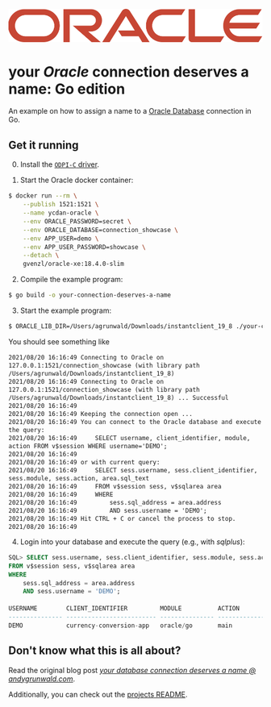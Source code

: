 ![Oracle logo](../../images/oracle-logo.png)

# your _Oracle_ connection deserves a name: Go edition

An example on how to assign a name to a [Oracle Database](https://www.oracle.com/de/database/technologies/appdev/xe.html) connection in Go.

## Get it running

0. Install the [`ODPI-C` driver](https://oracle.github.io/odpi/doc/installation.html).

1. Start the Oracle docker container:
```sh
$ docker run --rm \
    --publish 1521:1521 \
    --name ycdan-oracle \
    --env ORACLE_PASSWORD=secret \
    --env ORACLE_DATABASE=connection_showcase \
    --env APP_USER=demo \
    --env APP_USER_PASSWORD=showcase \
    --detach \
    gvenzl/oracle-xe:18.4.0-slim
```

2. Compile the example program:
```sh
$ go build -o your-connection-deserves-a-name
```

3. Start the example program:
```sh
$ ORACLE_LIB_DIR=/Users/agrunwald/Downloads/instantclient_19_8 ./your-connection-deserves-a-name
```

You should see something like
```
2021/08/20 16:16:49 Connecting to Oracle on 127.0.0.1:1521/connection_showcase (with library path /Users/agrunwald/Downloads/instantclient_19_8)
2021/08/20 16:16:49 Connecting to Oracle on 127.0.0.1:1521/connection_showcase (with library path /Users/agrunwald/Downloads/instantclient_19_8) ... Successful
2021/08/20 16:16:49
2021/08/20 16:16:49 Keeping the connection open ...
2021/08/20 16:16:49 You can connect to the Oracle database and execute the query:
2021/08/20 16:16:49 	SELECT username, client_identifier, module, action FROM v$session WHERE username='DEMO';
2021/08/20 16:16:49
2021/08/20 16:16:49 or with current query:
2021/08/20 16:16:49 	SELECT sess.username, sess.client_identifier, sess.module, sess.action, area.sql_text
2021/08/20 16:16:49 	FROM v$session sess, v$sqlarea area
2021/08/20 16:16:49 	WHERE
2021/08/20 16:16:49 		sess.sql_address = area.address
2021/08/20 16:16:49 		AND sess.username = 'DEMO';
2021/08/20 16:16:49 Hit CTRL + C or cancel the process to stop.
2021/08/20 16:16:49
```

4. Login into your database and execute the query (e.g., with _sqlplus_):
```sql
SQL> SELECT sess.username, sess.client_identifier, sess.module, sess.action, area.sql_text
FROM v$session sess, v$sqlarea area
WHERE
    sess.sql_address = area.address
    AND sess.username = 'DEMO';

USERNAME	    CLIENT_IDENTIFIER	      MODULE	      ACTION	      SQL_TEXT
--------------- ------------------------- --------------- --------------- ----------------------------------------
DEMO		    currency-conversion-app   oracle/go	      main		      SELECT sysdate FROM dual
```

## Don't know what this is all about?

Read the original blog post [_your database connection deserves a name @ andygrunwald.com_](https://andygrunwald.com/blog/your-database-connection-deserves-a-name/ "Article your database connection deserves a name at Andy Grunwalds blog").

Additionally, you can check out the [projects README](https://github.com/andygrunwald/your-connection-deserves-a-name#readme).